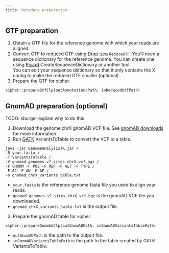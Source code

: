 ```yaml
---
title: Metadata preparation
---
```

## GTF preparation
1. Obtain a GTF file for the reference genome with which your reads are aligned.
2. Convert GTF to reduced GTF using [Drop-seq](https://github.com/broadinstitute/Drop-seq/) `ReduceGTF`.
   You'll need a sequence dictionary for the reference genome.  You can create one using
   [Picard](https://github.com/broadinstitute/picard) CreateSequenceDictionary or another tool.    
   You can edit your sequence dictionary so that it only contains the X contig to make the reduced
   GTF smaller (optional).
3. Prepare the GTF for xipher.
```
xipher::prepareGtfClp(outAnnotationsPath, inReducedGtfPath)
```
## GnomAD preparation (optional)
TODO: sburger explain why to do this
1. Download the genome chrX gnomAD VCF file.  See [gnomAD downloads](https://gnomad.broadinstitute.org/downloads) for more information.
2. Run [GATK](https://gatk.broadinstitute.org/hc/en-us) VariantsToTable to convert the VCF to a table.
```
java -jar GenomeAnalysisTK.jar /
-R your.fasta /
-T VariantsToTable /
-V gnomad.genomes.v?.sites.chrX.vcf.bgz /
-F CHROM -F POS -F REF -F ALT -F TYPE /
-F AC -F AN -F AF /
-o gnomad_chrX_variants_table.txt
```
- `your.fasta` is the reference genome fasta file you used to align your reads.
- `gnomad.genomes.v?.sites.chrX.vcf.bgz` is the gnomAD VCF file you downloaded.
- `gnomad_chrX_variants_table.txt` is the output file.
3. Prepare the gnomAD table for xipher.
```
xipher::prepareGnomAdClp(outGnomADPath, inGnomADVariantsTablePath)
```
- `outGnomADPath` is the path to the output file.
- `inGnomADVariantsTablePath` is the path to the table created by GATK VariantsToTable.

